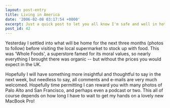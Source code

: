 ```yaml
---
layout: post-entry
title: Living in America
date: '2006-02-08 03:17:54 +0000'
excerpt: Just a quick post to let you all know I'm safe and well in hot and sunny California.
post_id: 42
---
```

Yesterday I settled into what will be home for the next three months (photos to follow) before visiting the local supermarket to stock up with food. This was 'Whole Foods', a superstore famed for its moral values, so nearly everything I brought there was organic -- but without the prices you would expect in the UK.

Hopefully I will have something more insightful and thoughtful to say in the next week, but needless to say, all comments and e-mails are very much welcomed. Hopefully time permitting I can reward you with many photos of Palo Alto and San Francisco, and perhaps even a podcast or two. This all of course depends on how long I have to wait to get my hands on a lovely new MacBook Pro!